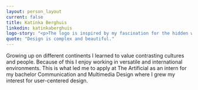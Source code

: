 ```yaml
---
layout: person_layout
current: false
title: Katinka Berghuis
linkedin: katinkaberghuis
logo-story: "<p>The logo is inspired by my fascination for the hidden world of the technology that we use. I remember growing up watching my dad take apart, open and repair his computer as well as other electronics. I have come to notice that over the years this is something that has become a rare occasion. In this time, the insides of most pieces of technology are becoming smaller and harder to get to; they’re not meant to see daylight.</p><p><em>When a certain technology becomes successful, it changes - to a certain degree - into a black box: a shining gadget that functions well and is practical in usage, the internal complexity is hidden within. All the work that preceded it and all the various interests that it hosts are then ‘forgotten’. Nothing about it betrays that technology is a kind of patchwork. (Altena, n.d.)</em><sup>1</sup></p><p>The inner complexity and beauty has been sealed. With my logo I make an effort to take back and release a small portion of the allure and control that over the years has been taken from the user's hands.</p><p>1. Altena, Arie. &ldquo;ESSAY: Moeten we allemaal technofoob worden? Of onze technomanie koesteren?&ldquo; Gonzo (circus) : Muziek.Kunst.Meer. N.p., n.d. Web. 17 July 2017.</p>"
quote: "Design is complex and beautiful."
---
```


Growing up on different continents I learned to value contrasting cultures and people. Because of this I enjoy working in versatile and international environments. This is what led me to apply at The Artificial as an intern for my bachelor Communication and Multimedia Design where I grew my interest for user-centered design.
